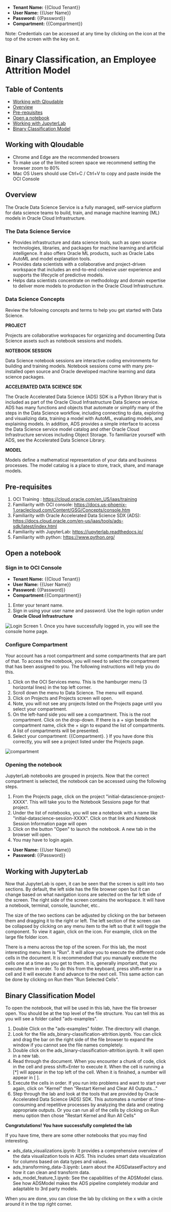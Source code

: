 * **Tenant Name:** {{Cloud Tenant}}
* **User Name:** {{User Name}}
* **Password:** {{Password}}
* **Compartment:** {{Compartment}}

Note: Credentials can be accessed at any time by clicking on the icon at the top of the screen with the key on it.

# Binary Classification, an Employee Attrition Model

## Table of Contents

* [Working with Qloudable](#working-with-qloudable)
* [Overview](#overview)
* [Pre-requisites](#pre-requisites)
* [Open a notebook](#open-a-notebook)
* [Working with JupyterLab](#working-with-jupyterlab)
* [Binary Classification Model](#binary-classification-model)

## Working with Qloudable

* Chrome and Edge are the recommended browsers
* To make use of the limited screen space we recommend setting the browser zoom to 80%
* Mac OS Users should use Ctrl+C / Ctrl+V to copy and paste inside the OCI Console

## Overview

The Oracle Data Science Service is a fully managed, self-service platform for data science teams to build, train, and manage machine learning (ML) models in Oracle Cloud Infrastructure.

### The Data Science Service

* Provides infrastructure and data science tools, such as open source technologies, libraries, and packages for machine learning and artificial intelligence. It also offers Oracle ML products, such as Oracle Labs AutoML and model explanation tools.
* Provides data scientists with a collaborative and project-driven workspace that includes an end-to-end cohesive user experience and supports the lifecycle of predictive models.
* Helps data scientists concentrate on methodology and domain expertise to deliver more models to production in the Oracle Cloud Infrastructure.

### Data Science Concepts

Review the following concepts and terms to help you get started with Data Science.

**PROJECT**

Projects are collaborative workspaces for organizing and documenting Data Science assets such as notebook sessions and models.

**NOTEBOOK SESSION**

Data Science notebook sessions are interactive coding environments for building and training models. Notebook sessions come with many pre-installed open source and Oracle developed machine learning and data science packages.

**ACCELERATED DATA SCIENCE SDK**

The Oracle Accelerated Data Science (ADS) SDK is a Python library that is included as part of the Oracle Cloud Infrastructure Data Science service. ADS has many functions and objects that automate or simplify many of the steps in the Data Science workflow, including connecting to data, exploring and visualizing data, training a model with AutoML, evaluating models, and explaining models. In addition, ADS provides a simple interface to access the Data Science service model catalog and other Oracle Cloud Infrastructure services including Object Storage. To familiarize yourself with ADS, see the Accelerated Data Science Library.

**MODEL**

Models define a mathematical representation of your data and business processes. The model catalog is a place to store, track, share, and manage models.


## Pre-requisites

1. OCI Training : https://cloud.oracle.com/en_US/iaas/training
1. Familiarity with OCI console: https://docs.us-phoenix-1.oraclecloud.com/Content/GSG/Concepts/console.htm
1. Familiarity with Oracle Accelerated Data Science SDX (ADS): https://docs.cloud.oracle.com/en-us/iaas/tools/ads-sdk/latest/index.html
1. Familiarity with JupyterLab: https://jupyterlab.readthedocs.io/
1. Familiarity with python: https://www.python.org/

## Open a notebook

### Sign in to OCI Console

* **Tenant Name:** {{Cloud Tenant}}
* **User Name:** {{User Name}}
* **Password:** {{Password}}
* **Compartment:**{{Compartment}}

1. Enter your tenant name.
1. Sign in using your user name and password. Use the login option under **Oracle Cloud Infrastructure**
<img src="https://raw.githubusercontent.com/oracle/learning-library/master/oci-library/qloudable/Grafana/img/Grafana_015.PNG" alt="Login Screen">
1. Once you have successfully logged in, you will see the console home page.

### Configure Compartment

Your account has a root compartment and some compartments that are part of that. To access the notebook, you will need to select the compartment that has been assigned to you. The following instructions will help you do this.

1. Click on the OCI Services menu. This is the hamburger menu (3 horizontal lines) in the top left corner.
1. Scroll down the menu to Data Science. The menu will expand.
1. Click on Projects and Projects screen will open.
1. Note, you will not see any projects listed on the Projects page until you select your compartment.
1. On the left-hand side you will see a compartment. This is the root compartment. Click on the drop-down. If there is a + sign beside the compartment name, click the + sign to expand the list of compartments. A list of compartments will be presented.
1. Select your compartment: {{Compartment}. } If you have done this correctly, you will see a project listed under the Projects page.
<img src="https://raw.githubusercontent.com/oracle/learning-library/master/oci-library/qloudable/Data_Science_Service/img/compartment.png" alt="compartment">

### Opening the notebook

JupyterLab notebooks are grouped in projects. Now that the correct compartment is selected, the notebook can be accessed using the following steps.

1. From the Projects page, click on the project "initial-datascience-project-XXXX". This will take you to the Notebook Sessions page for that project.
1. Under the list of notebooks, you will see a notebook with a name like "initial-datascience-session-XXXX". Click on that link and Notebook Session Information page will open
1. Click on the button "Open" to launch the notebook. A new tab in the browser will open.
1. You may have to login again.

* **User Name:** {{User Name}}
* **Password:** {{Password}}

## Working with JupyterLab

Now that JupyterLab is open, it can be seen that the screen is split into two sections. By default, the left side has the file browser open but it can change based on what navigation icons are selected on the far left side of the screen. The right side of the screen contains the workspace. It will have a notebook, terminal, console, launcher, etc..

The size of the two sections can be adjusted by clicking on the bar between them and dragging it to the right or left. The left section of the screen can be collapsed by clicking on any menu item to the left so that it will toggle the component. To view it again, click on the icon. For example, click on the large file folder icon.

There is a menu across the top of the screen. For this lab, the most interesting menu item is "Run". It will allow you to execute the different code cells in the document. It is recommended that you manually execute the cells one at a time as you get to them. It is, generally important, that you execute them in order. To do this from the keyboard, press shift+enter in a cell and it will execute it and advance to the next cell. This same action can be done by clicking on Run then "Run Selected Cells".

## Binary Classification Model

To open the notebook, that will be used in this lab, have the file browser open. You should be at the top level of the file structure. You can tell this as you will see a folder called "ads-examples".

1. Double Click on the "ads-examples" folder. The directory will change. 
1. Look for the file ads_binary-classification-attrition.ipynb. You can click and drag the bar on the right side of the file browser to expand the window if you cannot see the file names completely.
1. Double click on the ads_binary-classification-attrition.ipynb. It will open in a new tab.
1. Read through the document. When you encounter a chunk of code, click in the cell and press shift+Enter to execute it. When the cell is running a [*] will appear in the top left of the cell. When it is finished, a number will appear in [ ].
1. Execute the cells in order. If you run into problems and want to start over again, click on "Kernel" then "Restart Kernel and Clear All Outputs..."
1. Step through the lab and look at the tools that are provided by Oracle Accelerated Data Science (ADS) SDK. This automates a number of time-consuming and repetitive processes by analyzing the data and creating appropriate outputs. Or you can run all of the cells by clicking on Run menu option then chose "Restart Kernel and Run All Cells"

**Congratulations! You have successfully completed the lab**

If you have time, there are some other notebooks that you may find interesting.

* ads_data_visualizations.ipynb: It provides a comprehensive overview of the data visualization tools in ADS. This includes smart data visualization for columns based on data types and values.
* ads_transforming_data-3.ipynb: Learn about the ADSDatasetFactory and how it can clean and transform data.
* ads_model_feature_1.ipynb: See the capabilities of the ADSModel class. See how ADSModel makes the ADS pipeline completely modular and adaptable to 3rd party models.

When you are done, you can close the lab by clicking on the x with a circle around it in the top right corner.